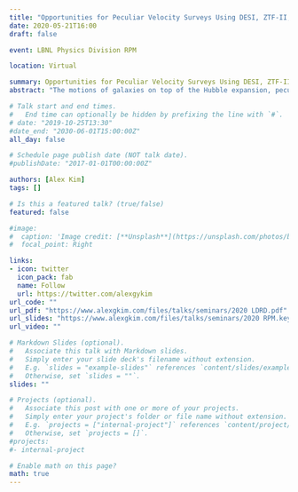 ```yaml
---
title: "Opportunities for Peculiar Velocity Surveys Using DESI, ZTF-II, and the Vera C. Rubin Observatory"
date: 2020-05-21T16:00
draft: false

event: LBNL Physics Division RPM

location: Virtual

summary: Opportunities for Peculiar Velocity Surveys Using DESI, ZTF-II, and the Vera C. Rubin Observatory
abstract: "The motions of galaxies on top of the Hubble expansion, peculiar velocities, are a probe of clustering and the growth of structure in the Universe.  For distance indicators, peculiar velocities manifest themselves as residuals on the Hubble diagram.  Ongoing and upcoming wide-field surveys measuring unprecedented numbers of distance indicators, together with improvements in the calibration of Type Ia supernova brightnesses, will provide exquisite precision in the mapping of the peculiar velocity field or more precisely the peculiar distance field.  LBL is well positioned to make distance measurements of sources from DESI, the Zwicky Transient Facility (ZTF), ZTF-II, and the Rubin Observatory in order to produce compelling constraints on the laws of gravity responsible for the growth of structure."

# Talk start and end times.
#   End time can optionally be hidden by prefixing the line with `#`.
# date: "2019-10-25T13:30"
#date_end: "2030-06-01T15:00:00Z"
all_day: false

# Schedule page publish date (NOT talk date).
#publishDate: "2017-01-01T00:00:00Z"

authors: [Alex Kim]
tags: []

# Is this a featured talk? (true/false)
featured: false

#image:
#  caption: 'Image credit: [**Unsplash**](https://unsplash.com/photos/bzdhc5b3Bxs)'
#  focal_point: Right

links:
- icon: twitter
  icon_pack: fab
  name: Follow
  url: https://twitter.com/alexgykim
url_code: ""
url_pdf: "https://www.alexgkim.com/files/talks/seminars/2020 LDRD.pdf"
url_slides: "https://www.alexgkim.com/files/talks/seminars/2020 RPM.key"
url_video: ""

# Markdown Slides (optional).
#   Associate this talk with Markdown slides.
#   Simply enter your slide deck's filename without extension.
#   E.g. `slides = "example-slides"` references `content/slides/example-slides.md`.
#   Otherwise, set `slides = ""`.
slides: ""

# Projects (optional).
#   Associate this post with one or more of your projects.
#   Simply enter your project's folder or file name without extension.
#   E.g. `projects = ["internal-project"]` references `content/project/deep-learning/index.md`.
#   Otherwise, set `projects = []`.
#projects:
#- internal-project

# Enable math on this page?
math: true
---
```


